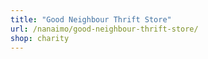 ```yaml
---
title: "Good Neighbour Thrift Store"
url: /nanaimo/good-neighbour-thrift-store/
shop: charity
---
```

